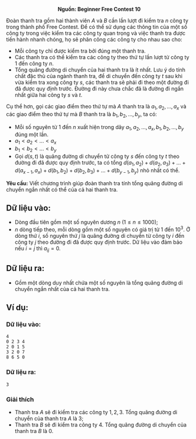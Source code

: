 **<center>Nguồn: Beginner Free Contest 10</center>**

Đoàn thanh tra gồm hai thành viên $A$ và $B$ cần lần lượt đi kiểm tra $n$ công ty trong thành phố Free Contest. Để có thể sử dụng các thông tin của một số công ty trong việc kiểm tra các công ty quan trọng và việc thanh tra được tiến hành nhanh chóng, họ sẽ phân công các công ty cho nhau sao cho:
- Mỗi công ty chỉ được kiểm tra bởi đúng một thanh tra.
- Các thanh tra có thể kiểm tra các công ty theo thứ tự lần lượt từ công ty $1$ đến công ty $n$.
- Tổng quãng đường di chuyển của hai thanh tra là ít nhất. Lưu ý do tính chất đặc thù của ngành thanh tra, để di chuyển đến công ty $t$ sau khi vừa kiểm tra xong công ty $s$, các thanh tra sẽ phải đi theo một đường đi đã được quy định trước. Đường đi này chưa chắc đã là
đường đi ngắn nhất giữa hai công ty $s$ và $t$.

Cụ thể hơn, gọi các giao điểm theo thứ tự mà $A$ thanh tra là $a_1, a_2, ..., a_x$ và các giao điểm theo thứ tự mà $B$ thanh tra là $b_1, b_2, ..., b_y$, ta có:
- Mỗi số nguyên từ $1$ đến $n$ xuất hiện trong dãy $a_1, a_2, ..., a_x, b_1, b_2, ..., b_y$ đúng một lần.
- $a_1 < a_2 < ... < a_x$
- $b_1 < b_2 < ... < b_y$
- Gọi $d(s, t)$ là quãng đường di chuyển từ công ty $s$ đến công ty $t$ theo đường đi đã được quy định trước, ta có tổng $d(a_1, a_2) + d(a_2, a_3) + ... + d(a_{x−1}, a_x) + d(b_1, b_2) + d(b_2, b_3) + ... + d(b_{y−1}, b_y)$ nhỏ nhất có thể.

**Yêu cầu:** Viết chương trình giúp đoàn thanh tra tính tổng quãng đường di chuyển ngắn nhất có thể của cả hai thanh tra.

## Dữ liệu vào:
- Dòng đầu tiên gồm một số nguyên dương $n\ (1 ≤ n ≤ 1000)$;
- $n$ dòng tiếp theo, mỗi dòng gồm một số nguyên có giá trị từ $1$ đến $10^3$. Ở dòng thứ $i$, số
nguyên thứ $j$ là quãng đường di chuyển từ công ty $i$ đến công ty $j$ theo đường đi đã được quy định trước. Dữ liệu vào đảm bảo nếu $i = j$ thì $a_{ij} = 0$.

## Dữ liệu ra:
- Gồm một dòng duy nhất chứa một số nguyên là tổng quãng đường di chuyển ngắn nhất của cả hai thanh tra.

## Ví dụ:
### Dữ liệu vào:
```
4
0 2 3 4
2 0 1 5
3 2 0 7
8 6 5 0
```

### Dữ liệu ra:
```
3
```

### Giải thích
- Thanh tra $A$ sẽ đi kiểm tra các công ty $1, 2, 3$. Tổng quãng đường di chuyển của thanh tra $A$ là $3$;
- Thanh tra $B$ sẽ đi kiểm tra công ty $4$. Tổng quãng đường di chuyển của thanh tra $B$ là $0$.